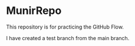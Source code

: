 # MunirRepo
This repository is for practicing the GitHub Flow.

I have created a test branch from the main branch.
